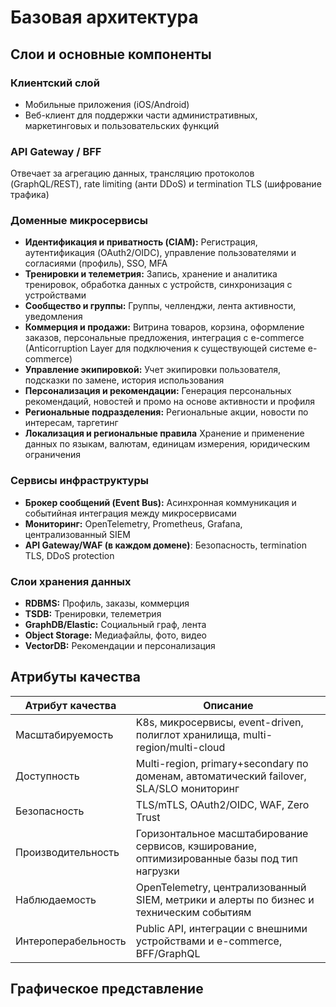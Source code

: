 # Базовая архитектура

## Слои и основные компоненты

### Клиентский слой

- Мобильные приложения (iOS/Android)
- Веб-клиент для поддержки части административных, маркетинговых и пользовательских функций

### API Gateway / BFF

Отвечает за агрегацию данных, трансляцию протоколов (GraphQL/REST), rate limiting (анти DDoS) и termination TLS (шифрование трафика)

### Доменные микросервисы

- **Идентификация и приватность (CIAM):** Регистрация, аутентификация (OAuth2/OIDC), управление пользователями и согласиями (профиль), SSO, MFA
- **Тренировки и телеметрия:** Запись, хранение и аналитика тренировок, обработка данных с устройств, синхронизация с устройствами
- **Сообщество и группы:** Группы, челленджи, лента активности, уведомления
- **Коммерция и продажи:** Витрина товаров, корзина, оформление заказов, персональные предложения, интеграция с e-commerce (Anticorruption Layer для подключения к существующей системе e-commerce)
- **Управление экипировкой:** Учет экипировки пользователя, подсказки по замене, история использования
- **Персонализация и рекомендации:** Генерация персональных рекомендаций, новостей и промо на основе активности и профиля
- **Региональные подразделения:** Региональные акции, новости по интересам, таргетинг
- **Локализация и региональные правила** Хранение и применение данных по языкам, валютам, единицам измерения, юридическим ограничения

### Сервисы инфраструктуры

- **Брокер сообщений (Event Bus):** Асинхронная коммуникация и событийная интеграция между микросервисами
- **Мониторинг:** OpenTelemetry, Prometheus, Grafana, централизованный SIEM
- **API Gateway/WAF (в каждом домене)**: Безопасность, termination TLS, DDoS protection

### Слои хранения данных

- **RDBMS:** Профиль, заказы, коммерция
- **TSDB:** Тренировки, телеметрия
- **GraphDB/Elastic:** Социальный граф, лента
- **Object Storage:** Медиафайлы, фото, видео
- **VectorDB:** Рекомендации и персонализация


## Атрибуты качества

|Атрибут качества|Описание|
|------|------|
|Масштабируемость| K8s, микросервисы, event-driven, полиглот хранилища, multi-region/multi-cloud|
|Доступность| Multi-region, primary+secondary по доменам, автоматический failover, SLA/SLO мониторинг|
|Безопасность| TLS/mTLS, OAuth2/OIDC, WAF, Zero Trust|
|Производительность| Горизонтальное масштабирование сервисов, кэширование, оптимизированные базы под тип нагрузки|
|Наблюдаемость| OpenTelemetry, централизованный SIEM, метрики и алерты по бизнес и техническим событиям|
|Интероперабельность| Public API, интеграции с внешними устройствами и e-commerce, BFF/GraphQL|


## Графическое представление

